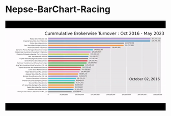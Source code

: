 # Nepse-BarChart-Racing
![Bar Chart Race](https://github.com/Arun-Lama/Nepse-BarChart-Racing/blob/8b70e13add52ca1631e7ba30a33bd055f27dce30/Nepse%20Racing%20Chart.gif)
